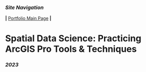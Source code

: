 ### *Site Navigation*
**|**  [Portfolio Main Page](/README.md)  **|** 
# Spatial Data Science: Practicing ArcGIS Pro Tools & Techniques
### *2023*
